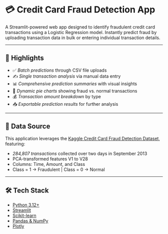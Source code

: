 # 💳 Credit Card Fraud Detection App

A Streamlit-powered web app designed to identify fraudulent credit card transactions using a Logistic Regression model. Instantly predict fraud by uploading transaction data in bulk or entering individual transaction details.

---

## 🚀 Highlights

- ✅ *Batch predictions* through CSV file uploads
- ✍ *Single transaction analysis* via manual data entry
- 📊 *Comprehensive prediction summaries* with visual insights
- 🧁 *Dynamic pie charts* showing fraud vs. normal transactions
- 💰 *Transaction amount breakdown* by type
- 📥 *Exportable prediction results* for further analysis

---

## 📁 Data Source

This application leverages the [Kaggle Credit Card Fraud Detection Dataset](https://www.kaggle.com/datasets/mlg-ulb/creditcardfraud), featuring:

- *284,807 transactions* collected over two days in September 2013
- PCA-transformed features V1 to V28
- Columns: Time, Amount, and Class
- Class = 1 → Fraudulent | Class = 0 → Normal

---

## 🛠 Tech Stack

- [Python 3.12+](https://www.python.org)
- [Streamlit](https://streamlit.io/)
- [Scikit-learn](https://scikit-learn.org)
- [Pandas & NumPy](https://pandas.pydata.org)
- [Plotly](https://plotly.com/python/)
